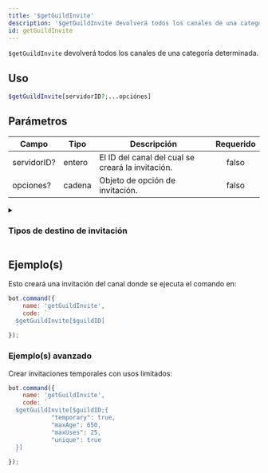 ```yaml
---
title: '$getGuildInvite'
description: '$getGuildInvite devolverá todos los canales de una categoría determinada.'
id: getGuildInvite
---
```


`$getGuildInvite` devolverá todos los canales de una categoría determinada.

## Uso

```php
$getGuildInvite[servidorID?;...opciónes]
```

## Parámetros

| Campo       | Tipo   | Descripción                                       | Requerido |
| ----------- | ------ | ------------------------------------------------- |:---------:|
| servidorID? | entero | El ID del canal del cual se creará la invitación. |   falso   |
| opciones?   | cadena | Objeto de opción de invitación.                   |   falso   |

<details>
  <summary><h3>Tipos de destino de invitación</h3></summary>

| TIPO                 | VALOR |
| -------------------- | ----- |
| STREAM               | 1     |
| EMBEDDED_APPLICATION | 2     |

</details>

## Ejemplo(s)

Esto creará una invitación del canal donde se ejecuta el comando en:

```javascript
bot.command({
    name: 'getGuildInvite',
    code: `
  $getGuildInvite[$guildID]
  `
});
```

### Ejemplo(s) avanzado

Crear invitaciones temporales con usos limitados:

```javascript
bot.command({
    name: 'getGuildInvite',
    code: `
  $getGuildInvite[$guildID;{
            "temporary": true,
            "maxAge": 650,
            "maxUses": 25,
            "unique": true
  }]
  `
});
```
